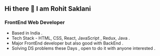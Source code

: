 ## Hi there 👋 I am Rohit Saklani

### FrontEnd Web Developer

* Based in India .
* Tech Stack - HTML, CSS, React, JavaScript , Redux, Java .
* Major FrontEnd developer but also good with BackEnd .
* Solving DS problems these Days , open to do it with anyone interested . 


<!--
**RohitSaklani/RohitSaklani** is a ✨ _special_ ✨ repository because its `README.md` (this file) appears on your GitHub profile.

Here are some ideas to get you started:

- 🔭 I’m currently working on ...
- 🌱 I’m currently learning ...
- 👯 I’m looking to collaborate on ...
- 🤔 I’m looking for help with ...
- 💬 Ask me about ...
- 📫 How to reach me: ...
- 😄 Pronouns: ...
- ⚡ Fun fact: ...
-->
